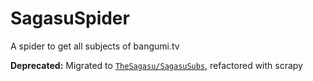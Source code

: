 # SagasuSpider

A spider to get all subjects of bangumi.tv


**Deprecated:** Migrated to [`TheSagasu/SagasuSubs`](https://github.com/TheSagasu/SagasuSubs/tree/main/providers/bangumi), refactored with scrapy
